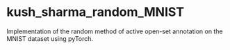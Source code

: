 # kush_sharma_random_MNIST
Implementation of the random method of active open-set annotation on the MNIST dataset using pyTorch.
